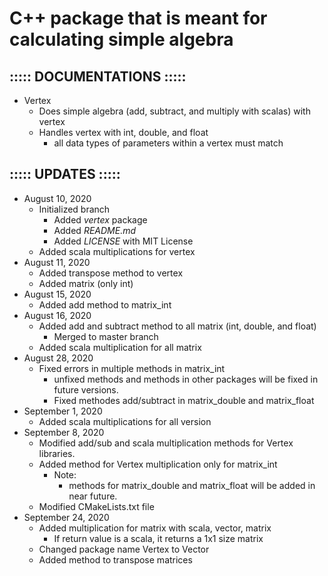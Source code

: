 # C++ package that is meant for calculating simple algebra
## ::::: DOCUMENTATIONS :::::
- Vertex
    - Does simple algebra (add, subtract, and multiply with scalas) with vertex
    - Handles vertex with int, double, and float
        - all data types of parameters within a vertex must match

## ::::: UPDATES :::::
- August 10, 2020
    - Initialized branch
        - Added <i>vertex</i> package
        - Added <i>README.md</i>
        - Added <i>LICENSE</i> with MIT License
    - Added scala multiplications for vertex
- August 11, 2020
    - Added transpose method to vertex
    - Added matrix (only int)
- August 15, 2020
    - Added add method to matrix\_int
- August 16, 2020
    - Added add and subtract method to all matrix (int, double, and float)
        - Merged to master branch
    - Added scala multiplication for all matrix
- August 28, 2020
	- Fixed errors in multiple methods in matrix\_int
		- unfixed methods and methods in other packages will be fixed in future versions.
        - Fixed methodes add/subtract in matrix\_double and matrix\_float
- September 1, 2020
    - Added scala multiplications for all version
- September 8, 2020
    - Modified add/sub and scala multiplication methods for Vertex libraries.
    - Added method for Vertex multiplication only for matrix\_int
        - Note:
            - methods for matrix\_double and matrix\_float will be added in near future.
    - Modified CMakeLists.txt file
- September 24, 2020
    - Added multiplication for matrix with scala, vector, matrix
        - If return value is a scala, it returns a 1x1 size matrix
    - Changed package name Vertex to Vector
    - Added method to transpose matrices